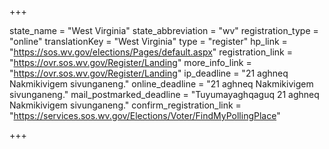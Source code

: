 +++

state_name = "West Virginia"
state_abbreviation = "wv"
registration_type = "online"
translationKey = "West Virginia"
type = "register"
hp_link = "https://sos.wv.gov/elections/Pages/default.aspx"
registration_link = "https://ovr.sos.wv.gov/Register/Landing"
more_info_link = "https://ovr.sos.wv.gov/Register/Landing"
ip_deadline = "21 aghneq Nakmikivigem sivunganeng."
online_deadline = "21 aghneq Nakmikivigem sivunganeng."
mail_postmarked_deadline = "Tuyumayaghqaguq 21 aghneq Nakmikivigem sivunganeng."
confirm_registration_link = "https://services.sos.wv.gov/Elections/Voter/FindMyPollingPlace"

+++